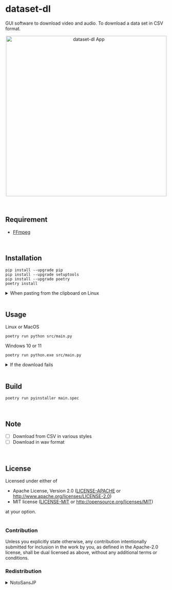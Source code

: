 # dataset-dl

GUI software to download video and audio.
To download a data set in CSV format.

<p align="center">
    <img src="https://user-images.githubusercontent.com/38586357/147847093-95ffbfed-6ea6-4f42-9e2d-192913b5acf7.png" alt="dataset-dl App" width="500px">
</p>
<br>


## Requirement

* [FFmpeg](https://ffmpeg.org/)  
<br>


## Installation

```
pip install --upgrade pip
pip install --upgrade setuptools
pip install --upgrade poetry
poetry install
```

<details>
<summary>When pasting from the clipboard on Linux</summary>

```
sudo apt install xclip
```
</details>
<br>


## Usage

Linux or MacOS    
```
poetry run python src/main.py
```

Windows 10 or 11
```
poetry run python.exe src/main.py
```

<details>
<summary>If the download fails</summary>

Try the following command.
```
poetry update
```
</details>
<br>


## Build

```
poetry run pyinstaller main.spec
```
<br>


## Note

- [ ] Download from CSV in various styles
- [ ] Download in wav format  
<br>


## License

Licensed under either of

- Apache License, Version 2.0 ([LICENSE-APACHE](LICENSE-APACHE) or http://www.apache.org/licenses/LICENSE-2.0)
- MIT license ([LICENSE-MIT](LICENSE-MIT) or http://opensource.org/licenses/MIT)

at your option.  
<br>


### Contribution

Unless you explicitly state otherwise, any contribution intentionally submitted for inclusion in the work by you, as defined in the Apache-2.0 license, shall be dual licensed as above, without any additional terms or conditions.

### Redistribution

<details>
<summary>NotoSansJP</summary>

[SIL OPEN FONT LICENSE Version 1.1](resources/fonts/OFL.txt)
```
├── resources  
│   ├── fonts  
│   │   ├── NotoSansJP-Regular.otf  
│   │   └── OFL.txt
```
</details>
